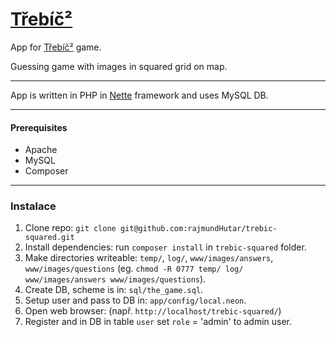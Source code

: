 # [Třebíč²](https://trebicsquared.cz)

App for [Třebíč²](https://trebicsquared.cz) game. 

Guessing game with images in squared grid on map.

---

App is written in PHP in [Nette](https://nette.org) framework and uses MySQL DB.

---

#### Prerequisites
- Apache
- MySQL
- Composer

---

### Instalace
1. Clone repo: `git clone git@github.com:rajmundHutar/trebic-squared.git`
1. Install dependencies: run `composer install` in `trebic-squared` folder.
2. Make directories writeable: `temp/`, `log/`, `www/images/answers`, `www/images/questions` (eg. `chmod -R 0777 temp/ log/ www/images/answers www/images/questions`).
3. Create DB, scheme is in: `sql/the_game.sql`.
4. Setup user and pass to DB in: `app/config/local.neon`.
5. Open web browser: (např. `http://localhost/trebic-squared/`)
6. Register and in DB in table `user` set `role` = 'admin' to admin user.